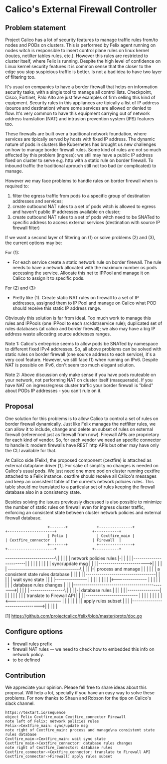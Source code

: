 
# Calico's External Firewall Controller 


## Problem statement
Project Calico has a lot of security features to manage traffic rules from/to nodes and PODs on clusters. This is performed by Felix agent running on nodes witch is responsible to insert control plane rules on linux kernel (routes, netilter tables rules, etc.). However this rules are restricted to cluster itself, where Felix is running. Despite the high level of confidence on Linux kernel security features it is common sense that the closer to the edge you stop suspicious traffic is better. Is not a bad idea to have two layer of filtering too.

It's usual on companies to have a border firewall that helps on information security tasks, with a single tool to manage all control lists. Checkpoint, Cisco, Fortinet, Palo Alto are just few examples of firm selling this kind of equipment. Security rules in this appliances are tipically a list of IP address (source and destination) where some services are allowed or denied to flow. It's very common to have this equipment carrying out of network address translation (NAT) and intrusion prevention system (IPS) features too. 

These firewalls are built over a traditional network foundation, where services are tipically served by hosts with fixed IP address. The dynamic nature of pods in clusters like Kubernetes has brought us new challenges on how to manage border firewall rules. Some kind of rules are not so much affected by this problem (ingress): we still may have a public IP address fixed on cluster to serve e.g. http with a static rule on border firewall. To inbound traffic the traditional aprouch still not too bad (or complicated) to manage. 

However we may face problems to handle rules on border firewall when is required to:

1. filter the egress traffic from pods to a specific group of destination addresses and services; 
2. create outbound NAT rules to a set of pods witch is allowed to egress and haven't public IP addresses available on cluster;
3. create outbound NAT rules to a set of pods witch need to be SNATed to specific address to access external services (destination with source IP firewall filter)


If we want a second layer of filtering on (1) or solve problems (2) and (3), the current options may be:

For (1):
 - For each service create a static network rule on border firewall. The rule needs to have a network allocated with the maximum number os pods accessing the service. Allocate this net to IPPool and manage it on Calico to assign it to specific pods.

For (2) and (3):
 - Pretty like (1). Create static NAT rules on firewall to a set of IP addresses, assigned them to IP Pool and manage on Calico what POD should receive this static IP address range.


Obviously this solution is far from ideal. Too much work to manage this rules and IPPools (one IPPool to each src/dst/service rule); duplicated set of rules databases (at calico and border firewall); we also may have a big IP address waste allocating source addresses ranges.


Note 1: Calico's entreprise seems to allow pods be SNATed by namespace to different fixed IPv4 addresses. So, all above problems can be solved with static rules on border firewall (one source address to each service), it's a very cool feature. However, we still face (1) when running on IPv6. Despite NAT is possible on IPv6, don't seem too much elegant solution.

Note 2: Above discussion only make sense if you have pods routeable on your network, not performing NAT on cluster itself (masquerade). If you have NAT on ingress/egress cluster traffic your border firewall is "blind" about PODs IP addresses - you can't rule on it.


## Proposal

One solution for this problems is to allow Calico to control a set of rules on border firewall dynamically. Just like Felix manages the netfilter rules, we can allow it to include, change and delete an subset of rules on external firewall (referenced just as firewall from now). Firewall APIs are proprietary for each kind of vendor. So, for each vendor we need an specific connector to handle it: modern firewalls have REST http APIs but other may have only the CLI available for that.


At Calico side (Felix), the proposed component (cextfire) is attached as external dataplane driver [1]. For sake of simplity no changes is needed on Calico's usual pods. We just need one more pod on cluster running cextfire attached to a Felix instance. cextfire should receive all Calico's messages and keep an consistent table of the currents network policies rules. This table should me translated to a particular set of rules keeping the firewall database also in a consistency state.

Besides solving the issues previously discussed is also possible to minimize the number of static rules on firewall even for ingress cluster traffic, enforcing an consistent state between cluster network policies and external firewall database.


                       +-------+             +---------------+                             +---------------------+                +-----------+
                       | Felix |             | Cextfire_main |                             | Cextfire_connector  |                | Firewall  |
                       +-------+             +---------------+                             +---------------------+                +-----------+
-------------------------\ |                         |                                                |                                 |
| network policies rules |-|                         |                                                |                                 |
|------------------------| |                         |                                                |                                 |
                           |                         |                                                |                                 |
                           | sync/update msg         |                                                |                                 |
                           |------------------------>|                                                |                                 |
                           |                         | ------------------------------------\          |                                 |
                           |                         |-| process and manage                |          |                                 |
                           |                         | | a consistent state rules database |          |                                 |
                           |                         | |-----------------------------------|          |                                 |
                           |                         | wait sync state                                |                                 |
                           |                         |----------------                                |                                 |
                           |                         |               |                                |                                 |
                           |                         |<---------------                                |                                 |
                           |                         |                                                |                                 |
                           |                         | database rules changes                         |                                 |
                           |                         |----------------------------------------------->|                                 |
                           |                         |                                                | -----------------\              |
                           |                         |                                                |-| database rules |              |
                           |                         |                                                | |----------------|              |
                           |                         |                                                |                                 |
                           |                         |                                                | translate to Firewall API       |
                           |                         |                                                |--------------------------       |
                           |                         |                                                |                         |       |
                           |                         |                                                |<-------------------------       |
                           |                         |                                                |                                 |
                           |                         |                                                | apply rules subset              |
                           |                         |                                                |-------------------------------->|
                           |                         |                                                |                                 |


[1] https://github.com/projectcalico/felix/blob/master/proto/doc.go



## Configure options
- firewall rules prefix
- firewall NAT rules -- we need to check how to embedded this info on network policy.
- to be defined


## Contribution
We appreciate your opinion. Please fell free to share ideas about this proposal. Will help a lot, specially if you have an easy way to solve these problems.
For now thanks to Shaun and Robson for the tips on Calico's slack channel.


```
https://textart.io/sequence
object Felix Cextfire_main Cextfire_connector Firewall
note left of Felix: network policies rules
Felix->Cextfire_main: sync/update msg
note right of Cextfire_main: process and manage\na consistent state rules database
Cextfire_main->Cextfire_main: wait sync state
Cextfire_main->Cextfire_connector: database rules changes
note right of Cextfire_connector: database rules
Cextfire_connector->Cextfire_connector: translate to Firewall API
Cextfire_connector->Firewall: apply rules subset

```
